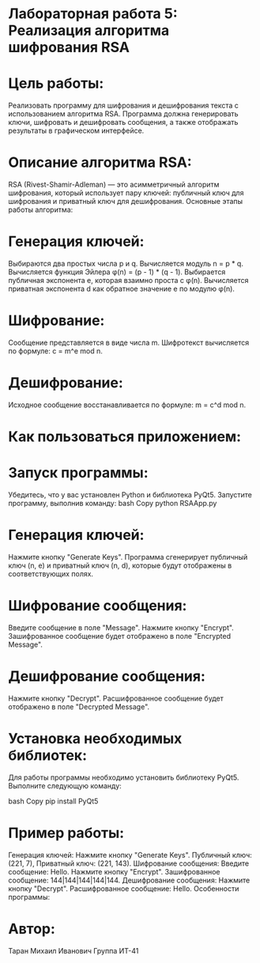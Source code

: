# Лабораторная работа 5: Реализация алгоритма шифрования RSA

# Цель работы:

Реализовать программу для шифрования и дешифрования текста с использованием алгоритма RSA. Программа должна генерировать ключи, шифровать и дешифровать сообщения, а также отображать результаты в графическом интерфейсе.

# Описание алгоритма RSA:

RSA (Rivest-Shamir-Adleman) — это асимметричный алгоритм шифрования, который использует пару ключей: публичный ключ для шифрования и приватный ключ для дешифрования. Основные этапы работы алгоритма:

# Генерация ключей:
Выбираются два простых числа p и q.
Вычисляется модуль n = p * q.
Вычисляется функция Эйлера φ(n) = (p - 1) * (q - 1).
Выбирается публичная экспонента e, которая взаимно проста с φ(n).
Вычисляется приватная экспонента d как обратное значение e по модулю φ(n).
# Шифрование:
Сообщение представляется в виде числа m.
Шифротекст вычисляется по формуле: c = m^e mod n.
# Дешифрование:
Исходное сообщение восстанавливается по формуле: m = c^d mod n.
# Как пользоваться приложением:

# Запуск программы:
Убедитесь, что у вас установлен Python и библиотека PyQt5.
Запустите программу, выполнив команду:
bash
Copy
python RSAApp.py
# Генерация ключей:
Нажмите кнопку "Generate Keys".
Программа сгенерирует публичный ключ (n, e) и приватный ключ (n, d), которые будут отображены в соответствующих полях.
# Шифрование сообщения:
Введите сообщение в поле "Message".
Нажмите кнопку "Encrypt".
Зашифрованное сообщение будет отображено в поле "Encrypted Message".
# Дешифрование сообщения:
Нажмите кнопку "Decrypt".
Расшифрованное сообщение будет отображено в поле "Decrypted Message".
# Установка необходимых библиотек:

Для работы программы необходимо установить библиотеку PyQt5. Выполните следующую команду:

bash
Copy
pip install PyQt5
# Пример работы:

Генерация ключей:
Нажмите кнопку "Generate Keys".
Публичный ключ: (221, 7), Приватный ключ: (221, 143).
Шифрование сообщения:
Введите сообщение: Hello.
Нажмите кнопку "Encrypt".
Зашифрованное сообщение: 144|144|144|144|144.
Дешифрование сообщения:
Нажмите кнопку "Decrypt".
Расшифрованное сообщение: Hello.
Особенности программы:


# Автор:

Таран Михаил Иванович
Группа ИТ-41
